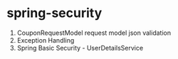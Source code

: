 # spring-security
1. CouponRequestModel request model json validation
2. Exception Handling
3. Spring Basic Security - UserDetailsService
